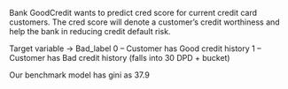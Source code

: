 Bank GoodCredit wants to predict cred score for current credit card customers. The cred score will denote a customer’s credit worthiness and help the bank in reducing credit default risk.

Target variable → Bad_label 0 – Customer has Good credit history 1 – Customer has Bad credit history (falls into 30 DPD + bucket)

Our benchmark model has gini as 37.9
